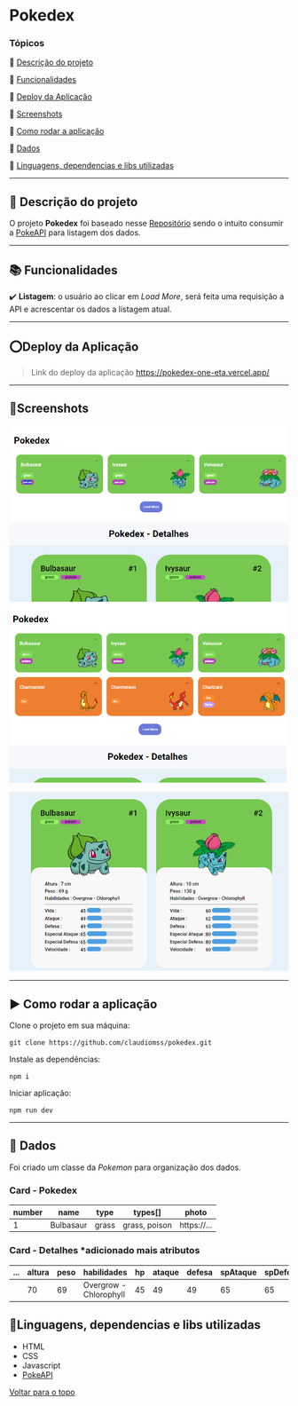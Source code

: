 

<a id="Inicio"></a>
# Pokedex

### Tópicos 

:small_blue_diamond: [Descrição do projeto](#1-Descrição-do-projeto)

:small_blue_diamond: [Funcionalidades](#2-Funcionalidades)

:small_blue_diamond: [Deploy da Aplicação](#3-Deploy-da-Aplicação)

:small_blue_diamond: [Screenshots](#4-Screenshots)

:small_blue_diamond: [Como rodar a aplicação](#5-Como-rodar-a-aplicação)

:small_blue_diamond: [Dados](#6-Dados)

:small_blue_diamond: [Linguagens, dependencias e libs utilizadas](#7-Linguagens,-dependencias-e-libs-utilizadas)

---

<a id="1-Descrição-do-projeto"></a>
##  :memo: Descrição do projeto 

O projeto **Pokedex** foi baseado nesse [Repositório](https://github.com/digitalinnovationone/js-developer-pokedex) sendo o intuito consumir a [PokeAPI](https://pokeapi.co/) para listagem dos dados.

---
<a id="2-Funcionalidades"></a>
##  :books: Funcionalidades

:heavy_check_mark: **Listagem**: o usuário ao clicar em *Load More*, será feita uma requisição a API e acrescentar os dados a listagem atual.

---
<a id="3-Deploy-da-Aplicação"></a>
##  :o:Deploy da Aplicação

> Link do deploy da aplicação https://pokedex-one-eta.vercel.app/

---
<a id="4-Screenshots"></a>
##  :art:Screenshots

![Tela 1](https://github.com/claudiomss/pokedex/blob/main/screenshots/tela%201.png?raw=true)
![Tela 2](https://github.com/claudiomss/pokedex/blob/main/screenshots/tela%202.png?raw=true)

![Tela 3](https://github.com/claudiomss/pokedex/blob/main/screenshots/Tela%203.png?raw=true)

---
<a id="5-Como-rodar-a-aplicação"></a>
##  :arrow_forward: Como rodar a aplicação 

Clone o projeto em sua máquina: 

```
git clone https://github.com/claudiomss/pokedex.git
```
Instale as dependências:

```
npm i
```
Iniciar aplicação:

```
npm run dev
```
---

<a id="6-Dados"></a>
##  :floppy_disk: Dados
Foi criado um classe da *Pokemon* para organização dos dados.

### Card - Pokedex

|number|name|type|types[]|photo|
| -------- |-------- |-------- |-------- |-------- |
|1|Bulbasaur|grass|grass, poison|https://...|

### Card - Detalhes *adicionado mais atributos 

|...|altura|peso|habilidades|hp|ataque|defesa|spAtaque|spDefesa|velocidade
| -------- |-------- |-------- |-------- |-------- |-------- |-------- |-------- |-------- |-------- |
||70|69|Overgrow - Chlorophyll|45|49|49|65|65|45

<a id="7-Linguagens,-dependencias-e-libs-utilizadas"></a>
##  :wrench:Linguagens, dependencias e libs utilizadas

- HTML
- CSS
- Javascript
- [PokeAPI](https://pokeapi.co/)

[ Voltar para o topo](#Inicio)
